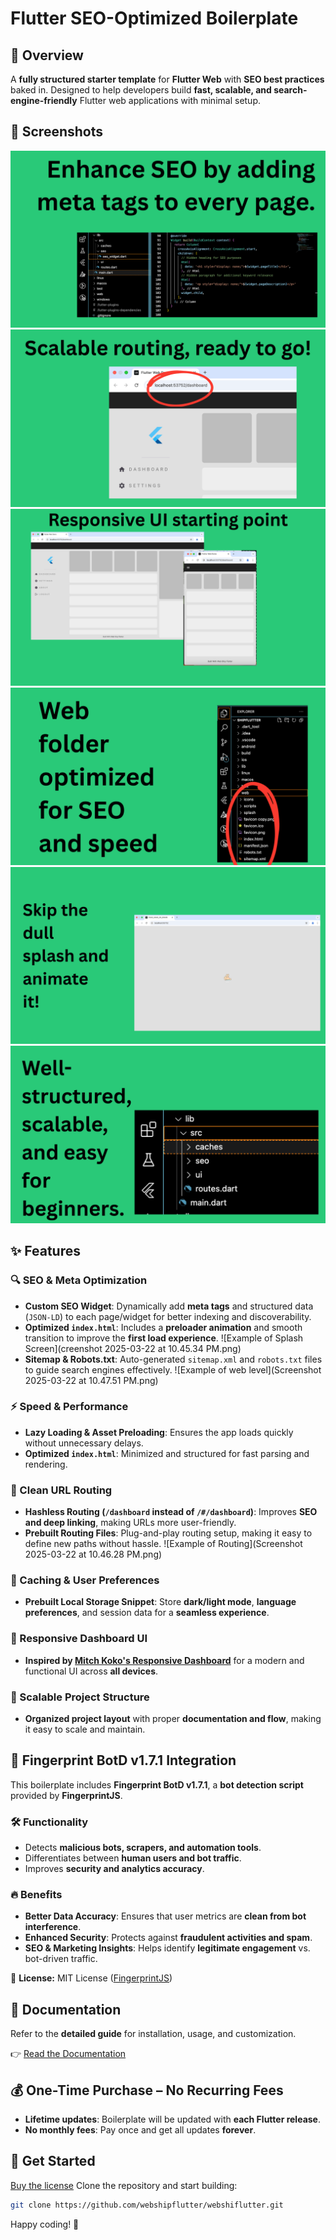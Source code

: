 # Flutter SEO-Optimized Boilerplate

## 🚀 Overview

A **fully structured starter template** for **Flutter Web** with **SEO best practices** baked in. Designed to help developers build **fast, scalable, and search-engine-friendly** Flutter web applications with minimal setup.

## 📸 Screenshots

![Alt text](images/1.png)
![Alt text](images/2.png)
![Alt text](images/3.png)
![Alt text](images/4.png)
![Alt text](images/5.png)
![Alt text](images/6.png)



## ✨ Features

### 🔍 SEO & Meta Optimization
- **Custom SEO Widget**: Dynamically add **meta tags** and structured data (`JSON-LD`) to each page/widget for better indexing and discoverability.
- **Optimized `index.html`**: Includes a **preloader animation** and smooth transition to improve the **first load experience**.
  ![Example of Splash Screen](creenshot 2025-03-22 at 10.45.34 PM.png)
- **Sitemap & Robots.txt**: Auto-generated `sitemap.xml` and `robots.txt` files to guide search engines effectively.
  ![Example of web level](Screenshot 2025-03-22 at 10.47.51 PM.png)

### ⚡️ Speed & Performance
- **Lazy Loading & Asset Preloading**: Ensures the app loads quickly without unnecessary delays.
- **Optimized `index.html`**: Minimized and structured for fast parsing and rendering.

### 📌 Clean URL Routing
- **Hashless Routing (`/dashboard` instead of `/#/dashboard`)**: Improves **SEO and deep linking**, making URLs more user-friendly.
- **Prebuilt Routing Files**: Plug-and-play routing setup, making it easy to define new paths without hassle.
  ![Example of Routing](Screenshot 2025-03-22 at 10.46.28 PM.png) 

### 💾 Caching & User Preferences
- **Prebuilt Local Storage Snippet**: Store **dark/light mode**, **language preferences**, and session data for a **seamless experience**.

### 🎨 Responsive Dashboard UI
- **Inspired by [Mitch Koko's Responsive Dashboard](https://github.com/mitchkoko/responsivedashboard/tree/master)** for a modern and functional UI across **all devices**.

### 📂 Scalable Project Structure
- **Organized project layout** with proper **documentation and flow**, making it easy to scale and maintain.

## 🔐 Fingerprint BotD v1.7.1 Integration

This boilerplate includes **Fingerprint BotD v1.7.1**, a **bot detection script** provided by **FingerprintJS**.

### 🛠 Functionality
- Detects **malicious bots, scrapers, and automation tools**.
- Differentiates between **human users and bot traffic**.
- Improves **security and analytics accuracy**.

### 🔥 Benefits
- **Better Data Accuracy**: Ensures that user metrics are **clean from bot interference**.
- **Enhanced Security**: Protects against **fraudulent activities and spam**.
- **SEO & Marketing Insights**: Helps identify **legitimate engagement** vs. bot-driven traffic.

📜 **License:** MIT License ([FingerprintJS](https://fingerprint.com))

## 📖 Documentation
Refer to the **detailed guide** for installation, usage, and customization.

👉 [Read the Documentation](link_to_docs)

## 💰 One-Time Purchase – No Recurring Fees
- **Lifetime updates**: Boilerplate will be updated with **each Flutter release**.
- **No monthly fees**: Pay once and get all updates **forever**.

## 📌 Get Started
[Buy the license](https://webshipflutter.carrd.co/)
Clone the repository and start building:
```bash
git clone https://github.com/webshipflutter/webshiflutter.git
```

Happy coding! 🚀


